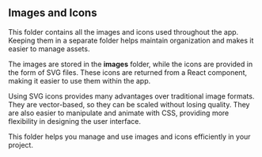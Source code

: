 ## Images and Icons

This folder contains all the images and icons used throughout the app. Keeping them in a separate folder helps maintain organization and makes it easier to manage assets.

The images are stored in the <b>images</b> folder, while the icons are provided in the form of SVG files. These icons are returned from a React component, making it easier to use them within the app.

Using SVG icons provides many advantages over traditional image formats. They are vector-based, so they can be scaled without losing quality. They are also easier to manipulate and animate with CSS, providing more flexibility in designing the user interface.

This folder helps you manage and use images and icons efficiently in your project.
